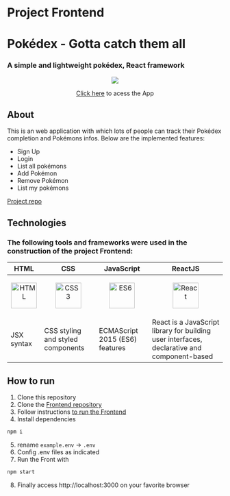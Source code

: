 # Project Frontend
# Pokédex - Gotta catch them all
### A simple and lightweight pokédex, React framework

<p align="center">
  <img src="https://github.com/RafaelBahiense/Pokedex/blob/main/assets/project.gif">
</p>

<p align="center">
   <a href="https://pokedex-nine-henna.vercel.app/">Click here</a> to acess the App
</p>

## About

This is an web application with which lots of people can track their Pokédex completion and Pokémons infos. Below are the implemented features:

- Sign Up
- Login
- List all pokémons
- Add Pokémon
- Remove Pokémon
- List my pokémons


[Project repo]

## Technologies

### The following tools and frameworks were used in the construction of the project Frontend:
|HTML|CSS|JavaScript|ReactJS|
|-|-|-|-|
|[<p align="center"><img alt="HTML" width="60px" src="https://static.cdnlogo.com/logos/h/90/html-5.svg" /></p>][html]|[<p align="center"><img alt="CSS3" width="60px" src="https://upload.wikimedia.org/wikipedia/commons/d/d5/CSS3_logo_and_wordmark.svg" /></p>][css]|[<p align="center"><img alt="ES6" width="60px" src="https://static.cdnlogo.com/logos/j/44/javascript.svg" /></p>][es6]|[<p align="center"><img alt="React" width="60px" src="https://static.cdnlogo.com/logos/r/63/react.svg" /></p>][react]|
|JSX syntax|CSS styling and styled components|ECMAScript 2015 (ES6) features|React is a JavaScript library for building user interfaces, declarative and component-based|


[html]: https://www.w3schools.com/html/
[css]: https://www.w3schools.com/css/
[es6]: https://262.ecma-international.org/6.0/
[react]: https://reactjs.org/
[Project repo]: https://github.com/RafaelBahiense/Pokedex


## How to run

1. Clone this repository
2. Clone the [Frontend repository]
3. Follow instructions [to run the Frontend]
4. Install dependencies
```bash
npm i
```
5. rename `example.env` -> `.env`
6. Config .env files as indicated
7. Run the Front with
```bash
npm start
```
8. Finally access http://localhost:3000 on your favorite browser

[Frontend repository]: https://github.com/RafaelBahiense/Pokedex-Backend
[to run the Frontend]: https://github.com/RafaelBahiense/Pokedex-Backend#how-to-run
